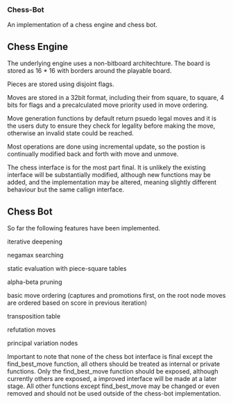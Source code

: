 ### Chess-Bot

An implementation of a chess engine and chess bot.

## Chess Engine

The underlying engine uses a non-bitboard architechture. The board is stored as 16 * 16 with borders around the playable board.

Pieces are stored using disjoint flags.

Moves are stored in a 32bit format, including their from square, to square, 4 bits for flags and a precalculated move priority used in move ordering.

Move generation functions by default return psuedo legal moves and it is the users duty to ensure they check for legality before making the move, otherwise an invalid state could be reached.

Most operations are done using incremental update, so the postion is continually modified back and forth with move and unmove.

The chess interface is for the most part final. It is unlikely the existing interface will be substantially modified, although new functions may be added, and the implementation may be altered, meaning slightly different behaviour but the same callign interface.

## Chess Bot

So far the following features have been implemented.

iterative deepening

negamax searching

static evaluation with piece-square tables

alpha-beta pruning

basic move ordering (captures and promotions first, on the root node moves are ordered based on score in previous iteration)

transposition table

refutation moves

principal variation nodes

Important to note that none of the chess bot interface is final except the find_best_move function, all others should be treated as internal or private functions. Only the find_best_move function should be exposed, although currently others are exposed, a improved interface will be made at a later stage. All other functions except find_best_move may be changed or even removed and should not be used outside of the chess-bot implementation.
